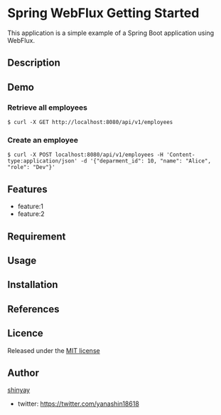 # Spring WebFlux Getting Started

This application is a simple example of a Spring Boot application using WebFlux.

## Description

## Demo
### Retrieve all employees
```shell
$ curl -X GET http://localhost:8080/api/v1/employees
```

### Create an employee
```shell
$ curl -X POST localhost:8080/api/v1/employees -H 'Content-type:application/json' -d '{"deparment_id": 10, "name": "Alice", "role": "Dev"}'
```

## Features

- feature:1
- feature:2

## Requirement

## Usage

## Installation

## References

## Licence

Released under the [MIT license](https://gist.githubusercontent.com/shinyay/56e54ee4c0e22db8211e05e70a63247e/raw/34c6fdd50d54aa8e23560c296424aeb61599aa71/LICENSE)

## Author

[shinyay](https://github.com/shinyay)
- twitter: https://twitter.com/yanashin18618

